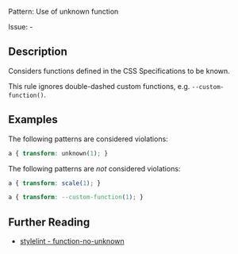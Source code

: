 Pattern: Use of unknown function

Issue: -

## Description

Considers functions defined in the CSS Specifications to be known.

This rule ignores double-dashed custom functions, e.g. `--custom-function()`.

## Examples

The following patterns are considered violations:

```css
a { transform: unknown(1); }
```

The following patterns are *not* considered violations:

```css
a { transform: scale(1); }
```

```css
a { transform: --custom-function(1); }
```

## Further Reading

* [stylelint - function-no-unknown](https://github.com/stylelint-stylistic/stylelint-stylistic/tree/main/lib/rules/list/function-no-unknown)